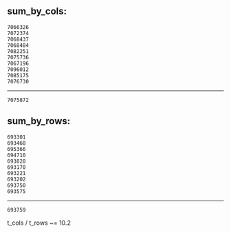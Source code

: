 sum_by_cols:
---------------
	7066326
	7072374
	7068437
	7068484
	7082251
	7075736
	7067196
	7096012
	7085175
	7076730
---------------
	7075872

sum_by_rows:
--------------
	693301
	693468
	695366
	694710
	693828
	693170
	693221
	693202
	693750
	693575
--------------
	693759

t_cols / t_rows ~= 10.2
